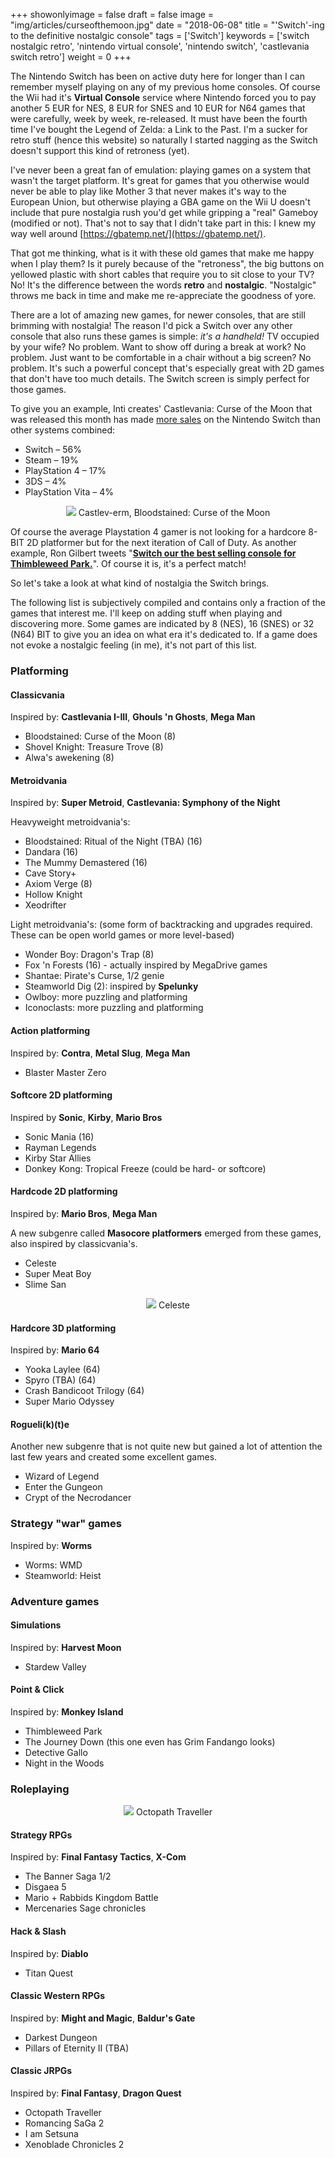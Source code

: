 +++
showonlyimage = false
draft = false
image = "img/articles/curseofthemoon.jpg"
date = "2018-06-08"
title = "'Switch'-ing to the definitive nostalgic console"
tags = ['Switch']
keywords = ['switch nostalgic retro', 'nintendo virtual console', 'nintendo switch', 'castlevania switch retro']
weight = 0
+++

The Nintendo Switch has been on active duty here for longer than I can remember myself playing on any of my previous home consoles. Of course the Wii had it's **Virtual Console** service where Nintendo forced you to pay another 5 EUR for NES, 8 EUR for SNES and 10 EUR for N64 games that were carefully, week by week, re-released. It must have been the fourth time I've bought the Legend of Zelda: a Link to the Past. I'm a sucker for retro stuff (hence this website) so naturally I started nagging as the Switch doesn't support this kind of retroness (yet). 

I've never been a great fan of emulation: playing games on a system that wasn't the target platform. It's great for games that you otherwise would never be able to play like Mother 3 that never makes it's way to the European Union, but otherwise playing a GBA game on the Wii U doesn't include that pure nostalgia rush you'd get while gripping a "real" Gameboy (modified or not). That's not to say that I didn't take part in this: I knew my way well around [https://gbatemp.net/](https://gbatemp.net/). 

That got me thinking, what is it with these old games that make me happy when I play them? Is it purely because of the "retroness", the big buttons on yellowed plastic with short cables that require you to sit close to your TV? No! It's the difference between the words **retro** and **nostalgic**. "Nostalgic" throws me back in time and make me re-appreciate the goodness of yore. 

There are a lot of amazing new games, for newer consoles, that are still brimming with nostalgia! The reason I'd pick a Switch over any other console that also runs these games is simple: _it's a handheld!_ TV occupied by your wife? No problem. Want to show off during a break at work? No problem. Just want to be comfortable in a chair without a big screen? No problem. It's such a powerful concept that's especially great with 2D games that don't have too much details. The Switch screen is simply perfect for those games. 

To give you an example, Inti creates' Castlevania: Curse of the Moon that was released this month has made [more sales](http://www.nintendolife.com/news/2018/06/bloodstained_curse_of_the_moon_made_over_half_its_sales_on_switch) on the Nintendo Switch than other systems combined:

- Switch – 56%
- Steam – 19%
- PlayStation 4 – 17%
- 3DS – 4%
- PlayStation Vita – 4%

<center>
    <img src="/img/articles/curseofthemoon_big.jpg">
    Castlev-erm, Bloodstained: Curse of the Moon
</center>

Of course the average Playstation 4 gamer is not looking for a hardcore 8-BIT 2D platformer but for the next iteration of Call of Duty. As another example, Ron Gilbert tweets "[**Switch our the best selling console for Thimbleweed Park.**](https://twitter.com/grumpygamer/status/933385161407741952?lang=en)". Of course it is, it's a perfect match! 

So let's take a look at what kind of nostalgia the Switch brings. 

The following list is subjectively compiled and contains only a fraction of the games that interest me. I'll keep on adding stuff when playing and discovering more. Some games are indicated by 8 (NES), 16 (SNES) or 32 (N64) BIT to give you an idea on what era it's dedicated to. If a game does not evoke a nostalgic feeling (in me), it's not part of this list. 

### Platforming

#### Classicvania

Inspired by: **Castlevania I-III**, **Ghouls 'n Ghosts**, **Mega Man**

- Bloodstained: Curse of the Moon (8)
- Shovel Knight: Treasure Trove (8)
- Alwa's awekening (8)

#### Metroidvania

Inspired by: **Super Metroid**, **Castlevania: Symphony of the Night**

Heavyweight metroidvania's:

- Bloodstained: Ritual of the Night (TBA) (16)
- Dandara (16)
- The Mummy Demastered (16)
- Cave Story+
- Axiom Verge (8)
- Hollow Knight
- Xeodrifter

Light metroidvania's: (some form of backtracking and upgrades required. These can be open world games or more level-based)

- Wonder Boy: Dragon's Trap (8)
- Fox 'n Forests (16) - actually inspired by MegaDrive games
- Shantae: Pirate's Curse, 1/2 genie
- Steamworld Dig (2): inspired by **Spelunky**
- Owlboy: more puzzling and platforming
- Iconoclasts: more puzzling and platforming

#### Action platforming

Inspired by: **Contra**, **Metal Slug**, **Mega Man**

- Blaster Master Zero

#### Softcore 2D platforming

Inspired by **Sonic**, **Kirby**, **Mario Bros**

- Sonic Mania (16)
- Rayman Legends
- Kirby Star Allies
- Donkey Kong: Tropical Freeze (could be hard- or softcore)

#### Hardcode 2D platforming

Inspired by: **Mario Bros**, **Mega Man**

A new subgenre called **Masocore platformers** emerged from these games, also inspired by classicvania's. 

- Celeste
- Super Meat Boy
- Slime San

<center>
    <img src="/img/articles/celeste.png">
    Celeste
</center>

#### Hardcore 3D platforming

Inspired by: **Mario 64**

- Yooka Laylee (64)
- Spyro (TBA) (64)
- Crash Bandicoot Trilogy (64)
- Super Mario Odyssey

#### Rogueli(k)(t)e

Another new subgenre that is not quite new but gained a lot of attention the last few years and created some excellent games.

- Wizard of Legend
- Enter the Gungeon
- Crypt of the Necrodancer

### Strategy "war" games

Inspired by: **Worms**

- Worms: WMD
- Steamworld: Heist

### Adventure games

#### Simulations

Inspired by: **Harvest Moon**

- Stardew Valley

#### Point & Click 

Inspired by: **Monkey Island**

- Thimbleweed Park
- The Journey Down (this one even has Grim Fandango looks)
- Detective Gallo
- Night in the Woods

### Roleplaying

<center>
    <img src="/img/articles/octopathtraveller.jpg">
    Octopath Traveller
</center>

#### Strategy RPGs

Inspired by: **Final Fantasy Tactics**, **X-Com**

- The Banner Saga 1/2
- Disgaea 5
- Mario + Rabbids Kingdom Battle
- Mercenaries Sage chronicles

#### Hack & Slash 

Inspired by: **Diablo**

- Titan Quest 

#### Classic Western RPGs

Inspired by: **Might and Magic**, **Baldur's Gate**

- Darkest Dungeon
- Pillars of Eternity II (TBA)

#### Classic JRPGs 

Inspired by: **Final Fantasy**, **Dragon Quest**

- Octopath Traveller
- Romancing SaGa 2
- I am Setsuna
- Xenoblade Chronicles 2
